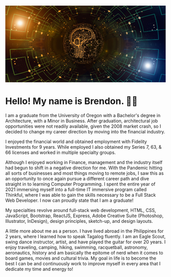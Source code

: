 ![Banner](/network-6511448_1920.jpg)


# Hello! My name is Brendon.  👋🏼


I am a graduate from the University of Oregon with a Bachelor's degree in Architecture, with a Minor in Business. After graduation, architectural job opportunities were not readily available, given the 2008 market crash, so I decided to change my career direction by moving into the financial industry.

I enjoyed the financial world and obtained employment with Fidelity Investments for 9 years. While employed I also obtained my Series 7, 63, & 66 licenses and worked in multiple specialty groups.

Although I enjoyed working in Finance, management and the industry itself had begun to shift in a negative direction for me.  With the Pandemic hitting all sorts of businesses and most things moving to remote jobs, I saw this as an opportunity to once again pursue a different career path and dive straight in to learning Computer Programming. I spent the entire year of 2021 immersing myself into a full-time IT immersive program called Thinkful, where I was able to gain the skills necessary to be a Full Stack Web Developer. I now can proudly state that I am a graduate!

My specialties revolve around full-stack web development, HTML, CSS, JavaScript, Bootstrap, ReactJS, Express, Adobe Creative Suite (Photoshop, Illustrator, InDesign), design principles, sketch-up, and design layouts.

A little more about me as a person. I have lived abroad in the Philippines for 2 years, where I learned how to speak Tagalog fluently. I am an Eagle Scout, swing dance instructor, artist, and have played the guitar for over 20 years. I enjoy traveling, camping, hiking, swimming, racquetball, astronomy, aeronautics, history and am basically the epitome of nerd when it comes to board games, movies and cultural trivia. My goal in life is to become the best I can be and continuously work to improve myself in every area that I dedicate my time and energy to!



<!--
**JacksonDynamics/JacksonDynamics** is a ✨ _special_ ✨ repository because its `README.md` (this file) appears on your GitHub profile.

Here are some ideas to get you started:

- 🔭 I’m currently working on ...
- 🌱 I’m currently learning ...
- 👯 I’m looking to collaborate on ...
- 🤔 I’m looking for help with ...
- 💬 Ask me about ...
- 📫 How to reach me: ...
- 😄 Pronouns: ...
- ⚡ Fun fact: ...
-->
